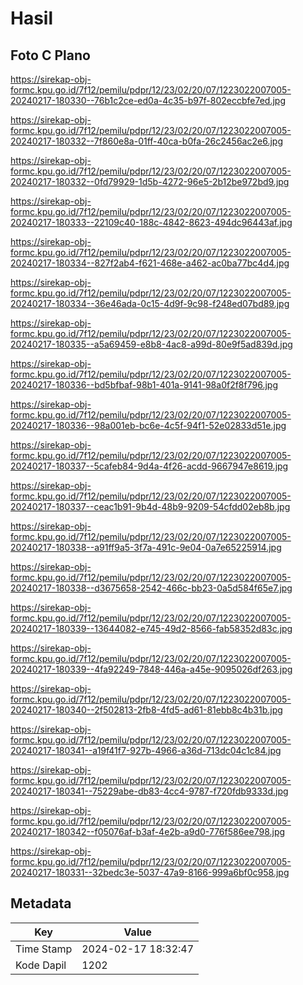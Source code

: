 # Hasil

## Foto C Plano

https://sirekap-obj-formc.kpu.go.id/7f12/pemilu/pdpr/12/23/02/20/07/1223022007005-20240217-180330--76b1c2ce-ed0a-4c35-b97f-802eccbfe7ed.jpg

https://sirekap-obj-formc.kpu.go.id/7f12/pemilu/pdpr/12/23/02/20/07/1223022007005-20240217-180332--7f860e8a-01ff-40ca-b0fa-26c2456ac2e6.jpg

https://sirekap-obj-formc.kpu.go.id/7f12/pemilu/pdpr/12/23/02/20/07/1223022007005-20240217-180332--0fd79929-1d5b-4272-96e5-2b12be972bd9.jpg

https://sirekap-obj-formc.kpu.go.id/7f12/pemilu/pdpr/12/23/02/20/07/1223022007005-20240217-180333--22109c40-188c-4842-8623-494dc96443af.jpg

https://sirekap-obj-formc.kpu.go.id/7f12/pemilu/pdpr/12/23/02/20/07/1223022007005-20240217-180334--827f2ab4-f621-468e-a462-ac0ba77bc4d4.jpg

https://sirekap-obj-formc.kpu.go.id/7f12/pemilu/pdpr/12/23/02/20/07/1223022007005-20240217-180334--36e46ada-0c15-4d9f-9c98-f248ed07bd89.jpg

https://sirekap-obj-formc.kpu.go.id/7f12/pemilu/pdpr/12/23/02/20/07/1223022007005-20240217-180335--a5a69459-e8b8-4ac8-a99d-80e9f5ad839d.jpg

https://sirekap-obj-formc.kpu.go.id/7f12/pemilu/pdpr/12/23/02/20/07/1223022007005-20240217-180336--bd5bfbaf-98b1-401a-9141-98a0f2f8f796.jpg

https://sirekap-obj-formc.kpu.go.id/7f12/pemilu/pdpr/12/23/02/20/07/1223022007005-20240217-180336--98a001eb-bc6e-4c5f-94f1-52e02833d51e.jpg

https://sirekap-obj-formc.kpu.go.id/7f12/pemilu/pdpr/12/23/02/20/07/1223022007005-20240217-180337--5cafeb84-9d4a-4f26-acdd-9667947e8619.jpg

https://sirekap-obj-formc.kpu.go.id/7f12/pemilu/pdpr/12/23/02/20/07/1223022007005-20240217-180337--ceac1b91-9b4d-48b9-9209-54cfdd02eb8b.jpg

https://sirekap-obj-formc.kpu.go.id/7f12/pemilu/pdpr/12/23/02/20/07/1223022007005-20240217-180338--a91ff9a5-3f7a-491c-9e04-0a7e65225914.jpg

https://sirekap-obj-formc.kpu.go.id/7f12/pemilu/pdpr/12/23/02/20/07/1223022007005-20240217-180338--d3675658-2542-466c-bb23-0a5d584f65e7.jpg

https://sirekap-obj-formc.kpu.go.id/7f12/pemilu/pdpr/12/23/02/20/07/1223022007005-20240217-180339--13644082-e745-49d2-8566-fab58352d83c.jpg

https://sirekap-obj-formc.kpu.go.id/7f12/pemilu/pdpr/12/23/02/20/07/1223022007005-20240217-180339--4fa92249-7848-446a-a45e-9095026df263.jpg

https://sirekap-obj-formc.kpu.go.id/7f12/pemilu/pdpr/12/23/02/20/07/1223022007005-20240217-180340--2f502813-2fb8-4fd5-ad61-81ebb8c4b31b.jpg

https://sirekap-obj-formc.kpu.go.id/7f12/pemilu/pdpr/12/23/02/20/07/1223022007005-20240217-180341--a19f41f7-927b-4966-a36d-713dc04c1c84.jpg

https://sirekap-obj-formc.kpu.go.id/7f12/pemilu/pdpr/12/23/02/20/07/1223022007005-20240217-180341--75229abe-db83-4cc4-9787-f720fdb9333d.jpg

https://sirekap-obj-formc.kpu.go.id/7f12/pemilu/pdpr/12/23/02/20/07/1223022007005-20240217-180342--f05076af-b3af-4e2b-a9d0-776f586ee798.jpg

https://sirekap-obj-formc.kpu.go.id/7f12/pemilu/pdpr/12/23/02/20/07/1223022007005-20240217-180331--32bedc3e-5037-47a9-8166-999a6bf0c958.jpg


## Metadata

| Key        | Value               |
| ---------- | ------------------- |
| Time Stamp | 2024-02-17 18:32:47 |
| Kode Dapil | 1202                |



